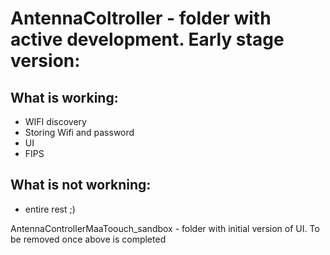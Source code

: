 # AntennaColtroller - folder with active development. Early stage version:
## What is working:
- WIFI discovery
- Storing Wifi and password
- UI
- FIPS

## What is not workning:
- entire rest ;)

AntennaControllerMaaToouch_sandbox - folder with initial version of UI. To be removed once above is completed